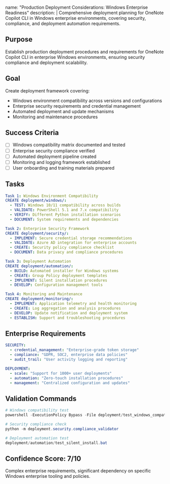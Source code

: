 name: "Production Deployment Considerations: Windows Enterprise Readiness"
description: |
  Comprehensive deployment planning for OneNote Copilot CLI in Windows enterprise environments,
  covering security, compliance, and deployment automation requirements.

## Purpose
Establish production deployment procedures and requirements for OneNote Copilot CLI in enterprise Windows environments, ensuring security compliance and deployment scalability.

## Goal
Create deployment framework covering:
- Windows environment compatibility across versions and configurations
- Enterprise security requirements and credential management
- Automated deployment and update mechanisms
- Monitoring and maintenance procedures

## Success Criteria
- [ ] Windows compatibility matrix documented and tested
- [ ] Enterprise security compliance verified
- [ ] Automated deployment pipeline created
- [ ] Monitoring and logging framework established
- [ ] User onboarding and training materials prepared

## Tasks
```yaml
Task 1: Windows Environment Compatibility
CREATE deployment/windows/:
  - TEST: Windows 10/11 compatibility across builds
  - VALIDATE: PowerShell 5.1 and 7.x compatibility
  - VERIFY: Different Python installation scenarios
  - DOCUMENT: System requirements and dependencies

Task 2: Enterprise Security Framework
CREATE deployment/security/:
  - IMPLEMENT: Secure credential storage recommendations
  - VALIDATE: Azure AD integration for enterprise accounts
  - CREATE: Security policy compliance checklist
  - DOCUMENT: Data privacy and compliance procedures

Task 3: Deployment Automation
CREATE deployment/automation/:
  - BUILD: Automated installer for Windows systems
  - CREATE: Group Policy deployment templates
  - IMPLEMENT: Silent installation procedures
  - DEVELOP: Configuration management tools

Task 4: Monitoring and Maintenance
CREATE deployment/monitoring/:
  - IMPLEMENT: Application telemetry and health monitoring
  - CREATE: Log aggregation and analysis procedures
  - DEVELOP: Update notification and deployment system
  - ESTABLISH: Support and troubleshooting procedures
```

## Enterprise Requirements
```yaml
SECURITY:
  - credential_management: "Enterprise-grade token storage"
  - compliance: "GDPR, SOC2, enterprise data policies"
  - audit_trail: "User activity logging and reporting"

DEPLOYMENT:
  - scale: "Support for 1000+ user deployments"
  - automation: "Zero-touch installation procedures"
  - management: "Centralized configuration and updates"
```

## Validation Commands
```powershell
# Windows compatibility test
powershell -ExecutionPolicy Bypass -File deployment/test_windows_compatibility.ps1

# Security compliance check
python -m deployment.security.compliance_validator

# Deployment automation test
deployment/automation/test_silent_install.bat
```

## Confidence Score: 7/10
Complex enterprise requirements, significant dependency on specific Windows enterprise tooling and policies.
